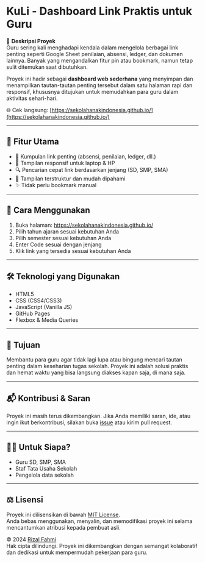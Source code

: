 # KuLi - Dashboard Link Praktis untuk Guru

📌 **Deskripsi Proyek**  
Guru sering kali menghadapi kendala dalam mengelola berbagai link penting seperti Google Sheet penilaian, absensi, ledger, dan dokumen lainnya. Banyak yang mengandalkan fitur pin atau bookmark, namun tetap sulit ditemukan saat dibutuhkan.

Proyek ini hadir sebagai **dashboard web sederhana** yang menyimpan dan menampilkan tautan-tautan penting tersebut dalam satu halaman rapi dan responsif, khususnya ditujukan untuk memudahkan para guru dalam aktivitas sehari-hari.

🌐 Cek langsung: [https://sekolahanakindonesia.github.io/](https://sekolahanakindonesia.github.io/)

---

## 🎯 Fitur Utama

- 🔗 Kumpulan link penting (absensi, penilaian, ledger, dll.)
- 📱 Tampilan responsif untuk laptop & HP
- 🔍 Pencarian cepat link berdasarkan jenjang (SD, SMP, SMA)
- 🧩 Tampilan terstruktur dan mudah dipahami
- ✨ Tidak perlu bookmark manual

---

## 🚀 Cara Menggunakan

1. Buka halaman: https://sekolahanakindonesia.github.io/
2. Pilih tahun ajaran sesuai kebutuhan Anda
3. Pilih semester sesuai kebutuhan Anda
4. Enter Code sesuai dengan jenjang
5. Klik link yang tersedia sesuai kebutuhan Anda

---

## 🛠 Teknologi yang Digunakan

- HTML5
- CSS (CSS4/CSS3)
- JavaScript (Vanilla JS)
- GitHub Pages
- Flexbox & Media Queries

---

## 📌 Tujuan

Membantu para guru agar tidak lagi lupa atau bingung mencari tautan penting dalam keseharian tugas sekolah. Proyek ini adalah solusi praktis dan hemat waktu yang bisa langsung diakses kapan saja, di mana saja.

---

## 📬 Kontribusi & Saran

Proyek ini masih terus dikembangkan. Jika Anda memiliki saran, ide, atau ingin ikut berkontribusi, silakan buka [issue](https://github.com/sekolahanakindonesia/sekolahanakindonesia.github.io/issues) atau kirim pull request.

---

## 👩‍🏫 Untuk Siapa?

- Guru SD, SMP, SMA
- Staf Tata Usaha Sekolah
- Pengelola data sekolah

---

## ⚖️ Lisensi

Proyek ini dilisensikan di bawah [MIT License](LICENSE).  
Anda bebas menggunakan, menyalin, dan memodifikasi proyek ini selama mencantumkan atribusi kepada pembuat asli.

© 2024 [Rizal Fahmi](https://rzalfahmy.github.io/)  
Hak cipta dilindungi. Proyek ini dikembangkan dengan semangat kolaboratif dan dedikasi untuk mempermudah pekerjaan para guru.
